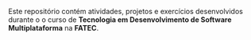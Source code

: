 Este repositório contém atividades, projetos e exercícios desenvolvidos durante o o curso de **Tecnologia em Desenvolvimento de Software Multiplataforma** na **FATEC**.
